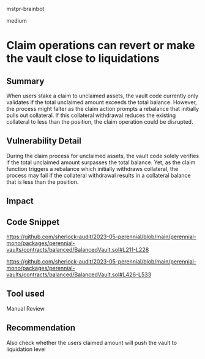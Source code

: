mstpr-brainbot

medium

# Claim operations can revert or make the vault close to liquidations

## Summary
When users stake a claim to unclaimed assets, the vault code currently only validates if the total unclaimed amount exceeds the total balance. However, the process might falter as the claim action prompts a rebalance that initially pulls out collateral. If this collateral withdrawal reduces the existing collateral to less than the position, the claim operation could be disrupted.
## Vulnerability Detail
During the claim process for unclaimed assets, the vault code solely verifies if the total unclaimed amount surpasses the total balance. Yet, as the claim function triggers a rebalance which initially withdraws collateral, the process may fail if the collateral withdrawal results in a collateral balance that is less than the position.
## Impact

## Code Snippet
https://github.com/sherlock-audit/2023-05-perennial/blob/main/perennial-mono/packages/perennial-vaults/contracts/balanced/BalancedVault.sol#L211-L228

https://github.com/sherlock-audit/2023-05-perennial/blob/main/perennial-mono/packages/perennial-vaults/contracts/balanced/BalancedVault.sol#L426-L533
## Tool used

Manual Review

## Recommendation
Also check whether the users claimed amount will push the vault to liquidation level 
